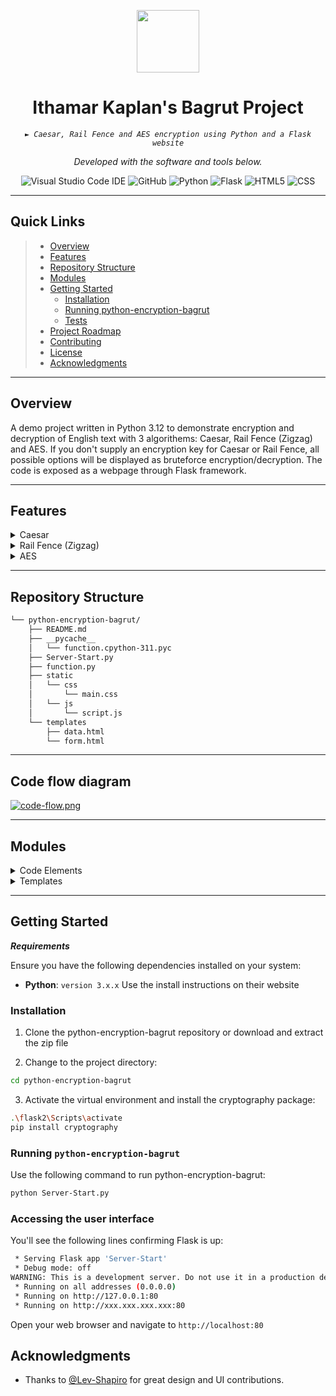 <p align="center">
  <img src="https://upload.wikimedia.org/wikipedia/he/thumb/1/15/Ministry_of_Education.svg/1200px-Ministry_of_Education.svg.png" width="100" />
</p>
<p align="center">
    <h1 align="center">Ithamar Kaplan's Bagrut Project</h1>
</p>
<p align="center">
    <em><code>► Caesar, Rail Fence and AES encryption using Python and a Flask website</code></em>
</p>
<p>
<p align="center">
		<em>Developed with the software and tools below.</em>
</p>
<p align="center">
	<img src="https://img.shields.io/badge/Visual%20Studio%20Code-007ACC?style=flat&logo=visualstudiocode&logoColor=white" alt="Visual Studio Code IDE">
	<img src="https://img.shields.io/badge/GitHub-100000?style=flat&logo=github&logoColor=white" alt="GitHub">
	<img src="https://img.shields.io/badge/Python-3776AB?style=flat&logo=python&logoColor=white" alt="Python">
	<img src="https://img.shields.io/badge/Flask-000000?style=flat&logo=flask&logoColor=white" alt="Flask">
	<img src="https://img.shields.io/badge/HTML5-E34F26.svg?style=flat&logo=HTML5&logoColor=white" alt="HTML5">
	<img src="https://img.shields.io/badge/CSS-239120?&style=flat&logo=css3&logoColor=white" alt="CSS">
</p>
<hr>

##  Quick Links

> - [ Overview](#-overview)
> - [ Features](#-features)
> - [ Repository Structure](#-repository-structure)
> - [ Modules](#-modules)
> - [ Getting Started](#-getting-started)
>   - [ Installation](#-installation)
>   - [Running python-encryption-bagrut](#-running-python-encryption-bagrut)
>   - [ Tests](#-tests)
> - [ Project Roadmap](#-project-roadmap)
> - [ Contributing](#-contributing)
> - [ License](#-license)
> - [ Acknowledgments](#-acknowledgments)

---

##  Overview

A demo project written in Python 3.12 to demonstrate encryption and decryption of English text with 3 algorithems: Caesar, Rail Fence (Zigzag) and AES. If you don't supply an encryption key for Caesar or Rail Fence, all possible options will be displayed as bruteforce encryption/decryption. The code is exposed as a webpage through Flask framework.

---

##  Features

<details closed><summary>Caesar</summary>
<ul>
  <li>Encryption, supplying an integer numerical key</li>
  <li>Decryption, supplying an integer numerical key</li>
  <li>Encryption/Decryption, without supplying a key - displaying all possible 25 options</li>
</ul>
</details>
<details closed><summary>Rail Fence (Zigzag)</summary>
<ul>
  <li>Encryption, supplying an integer numerical key</li>
  <li>Decryption, supplying an integer numerical key</li>
  <li>Encryption/Decryption, without supplying a key - displaying all possible 25 options</li>
</ul>
</details>
<details closed><summary>AES</summary>
<ul>
  <li>Encryption, using a random key and pre-generated password</li>
  <li>Decryption, extracting the key from the message using the pre-generated password</li>
</ul>
</details>

---

##  Repository Structure

```sh
└── python-encryption-bagrut/
    ├── README.md
    ├── __pycache__
    │   └── function.cpython-311.pyc
    ├── Server-Start.py
    ├── function.py
    ├── static
    │   └── css
    │       └── main.css
    │   └── js
    │       └── script.js
    └── templates
        ├── data.html
        └── form.html
```

---
##  Code flow diagram

[![code-flow.png](https://i.postimg.cc/7ZXXbqKr/code-flow.png)](https://postimg.cc/PCp1RnGS)

---

##  Modules

<details closed><summary>Code Elements</summary>

| File                                                                                                | Summary                         |
| ---                                                                                                 | ---                             |
| [function.py](https://github.com/ithamarkap/python-encryption-bagrut/blob/master/function.py)       | <code>► Main file that holds all the encryption/decryption functions</code> |
| [Server-Start.py](https://github.com/ithamarkap/python-encryption-bagrut/blob/master/Server-Start.py) | <code>► Flask container that handles HTTP requests and distributes them to functions in function.py</code> |

</details>

<details closed><summary>Templates</summary>
| File                                                                                                | Summary                         |
| ---                                                                                                 | ---                             |
| [form.html](https://github.com/ithamarkap/python-encryption-bagrut/blob/master/templates/form.html) | <code>► Input form</code> |
| [data.html](https://github.com/ithamarkap/python-encryption-bagrut/blob/master/templates/data.html) | <code>► Result output</code> |

</details>

---

##  Getting Started

***Requirements***

Ensure you have the following dependencies installed on your system:

* **Python**: `version 3.x.x` Use the install instructions on their website

###  Installation

1. Clone the python-encryption-bagrut repository or download and extract the zip file

2. Change to the project directory:

```sh
cd python-encryption-bagrut
```

3. Activate the virtual environment and install the cryptography package:

```sh
.\flask2\Scripts\activate
pip install cryptography
```

###  Running `python-encryption-bagrut`

Use the following command to run python-encryption-bagrut:

```sh
python Server-Start.py
```

###  Accessing the user interface
You'll see the following lines confirming Flask is up:

```sh
 * Serving Flask app 'Server-Start'
 * Debug mode: off
WARNING: This is a development server. Do not use it in a production deployment. Use a production WSGI server instead.
 * Running on all addresses (0.0.0.0)
 * Running on http://127.0.0.1:80
 * Running on http://xxx.xxx.xxx.xxx:80
```
Open your web browser and navigate to `http://localhost:80`

##  Acknowledgments

- Thanks to [@Lev-Shapiro](https://github.com/Lev-Shapiro) for great design and UI contributions.
